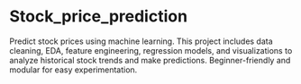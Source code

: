 # Stock_price_prediction
Predict stock prices using machine learning. This project includes data cleaning, EDA, feature engineering, regression models, and visualizations to analyze historical stock trends and make predictions. Beginner-friendly and modular for easy experimentation.
